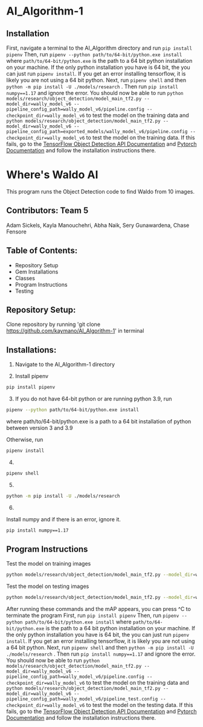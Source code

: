 # AI_Algorithm-1
## Installation
First, navigate a terminal to the AI_Algorithm directory and run `pip install pipenv`
Then, run `pipenv --python path/to/64-bit/python.exe install` where `path/to/64-bit/python.exe` is the path to a 64 bit python installation on your machine. If the only python installation you have is 64 bit, the you can just run `pipenv install`.
If you get an error installing tensorflow, it is likely you are not using a 64 bit python.
Next, run `pipenv shell` and then `python -m pip install -U ./models/research` . Then run `pip install numpy==1.17` and ignore the error. You should now be able to run `python models/research/object_detection/model_main_tf2.py --model_dir=wally_model_v6 --pipeline_config_path=wally_model_v6/pipeline.config --checkpoint_dir=wally_model_v6` to test the model on the training data and `python models/research/object_detection/model_main_tf2.py --model_dir=wally_model_v6 --pipeline_config_path=exported_models/wally_model_v6/pipeline.config --checkpoint_dir=wally_model_v6` to test the model on the training data. 
If this fails, go to the [TensorFlow Object Detection API Documentation](https://tensorflow-object-detection-api-tutorial.readthedocs.io/en/latest/install.html) and [Pytorch Documentation](https://pytorch.org/get-started/locally/) and follow the installation instructions there.

# Where's Waldo AI 
This program runs the Object Detection code to find Waldo from 10 images. 

## Contributors: Team 5
Adam Sickels, Kayla Manouchehri, Abha Naik, Sery Gunawardena, Chase Fensore

## Table of Contents:
- Repository Setup
- Gem Installations
- Classes
- Program Instructions 
- Testing

## Repository Setup:

Clone repository by running 'git clone https://github.com/kaymano/AI_Algorithm-1' in terminal

## Installations:
1. Navigate to the AI_Algorithm-1 directory

2. Install pipenv
```bash
pip install pipenv
```
3. If you do not have 64-bit python or are running python 3.9, run
```bash
pipenv --python path/to/64-bit/python.exe install
```
where path/to/64-bit/python.exe is a path to a 64 bit installation of python between version 3 and 3.9

Otherwise, run
```bash
pipenv install
```
4. 
```bash
pipenv shell
```

5. 
```bash
python -m pip install -U ./models/research
```

6. 
Install numpy and if there is an error, ignore it. 
```bash
pip install numpy==1.17
```

## Program Instructions

Test the model on training images
```bash
python models/research/object_detection/model_main_tf2.py --model_dir=wally_model_v6 --pipeline_config_path=wally_model_v6/pipeline.config --checkpoint_dir=wally_model_v6
```

Test the model on testing images
```bash
python models/research/object_detection/model_main_tf2.py --model_dir=wally_model_v6 --pipeline_config_path=wally_model_v6/pipeline_test.config --checkpoint_dir=wally_model_v6
```

After running these commands and the mAP appears, you can press ^C to terminate the program
First, run `pip install pipenv`
Then, run `pipenv --python path/to/64-bit/python.exe install` where `path/to/64-bit/python.exe` is the path to a 64 bit python installation on your machine. If the only python installation you have is 64 bit, the you can just run `pipenv install`.
If you get an error installing tensorflow, it is likely you are not using a 64 bit python.
Next, run `pipenv shell` and then `python -m pip install -U ./models/research` . Then run `pip install numpy==1.17` and ignore the error. You should now be able to run `python models/research/object_detection/model_main_tf2.py --model_dir=wally_model_v6 --pipeline_config_path=wally_model_v6/pipeline.config --checkpoint_dir=wally_model_v6` to test the model on the training data and `python models/research/object_detection/model_main_tf2.py --model_dir=wally_model_v6 --pipeline_config_path=wally_model_v6/pipeline_test.config --checkpoint_dir=wally_model_v6` to test the model on the testing data. 
If this fails, go to the [TensorFlow Object Detection API Documentation](https://tensorflow-object-detection-api-tutorial.readthedocs.io/en/latest/install.html) and [Pytorch Documentation](https://pytorch.org/get-started/locally/) and follow the installation instructions there.


